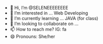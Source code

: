- 👋 Hi, I’m @SELENEEEEEEEE
- 👀 I’m interested in ... Web Developing
- 🌱 I’m currently learning ... JAVA (for class)
- 💞️ I’m looking to collaborate on ...
- 📫 How to reach me? IG: fa
- 😄 Pronouns: She/her

<!---
SELENEEEEEEEE/SELENEEEEEEEE is a ✨ special ✨ repository because its `README.md` (this file) appears on your GitHub profile.
You can click the Preview link to take a look at your changes.
--->
